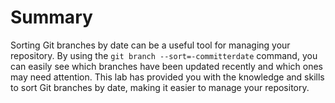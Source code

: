 # Summary

Sorting Git branches by date can be a useful tool for managing your repository. By using the `git branch --sort=-committerdate` command, you can easily see which branches have been updated recently and which ones may need attention. This lab has provided you with the knowledge and skills to sort Git branches by date, making it easier to manage your repository.
